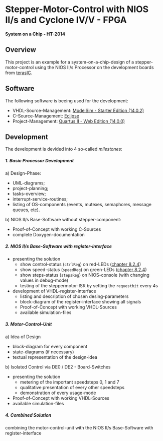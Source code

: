 # Stepper-Motor-Control with NIOS II/s and Cyclone IV/V - FPGA

**System on a Chip - HT-2014**

## Overview

This project is an example for a system-on-a-chip-design of a stepper-motor-control using the NIOS II/s Processor on the development boards from [terasIC](http://www.terasic.com.tw/cgi-bin/page/archive.pl?Language=English&CategoryNo=163#Category165).

## Software

The following software is beeing used for the development:

- VHDL-Source-Management: [ModelSim - Starter Edition (14.0.2)](http://www.altera.com/products/software/quartus-ii/modelsim/qts-modelsim-index.html)
- C-Source-Management: [Eclipse](https://www.eclipse.org)
- Project-Management: [Quartus II - Web Edition (14.0.0)](http://www.altera.com/products/software/quartus-ii/web-edition/qts-we-index.html)

## Development

The development is devided into 4 so-called *milestones*:

##### 1. Basic Processor Development

a) Design-Phase:
  - UML-diagrams;
  - project-planning;
  - tasks-overview;
  - interrupt-service-routines;
  - listing of OS-components (events, mutexes, semaphores, message queues, etc).

b) NIOS II/s Base-Software without stepper-component:
  - Proof-of-Concept with working C-Sources
  - complete Doxygen-documentation

##### 2. NIOS II/s Base-Software with register-interface

- presenting the solution
    + show control-status (`ctrlReg`) on red-LEDs ([chapter 8.2.4]())
    + show speed-status (`speedReg`) on green-LEDs ([chapter 8.2.4]())
    + show steps-status (`stepsReg`) on NIOS-console (with changing values in debug-mode)
    + testing of the steppermotor-ISR by setting the `requestbit` every 4s
- development of VHDL-register-interface
    + listing and description of chosen desing-parameters
    + block-diagram of the register-interface showing all signals
    + Proof-of-Concept with working VHDL-Sources
    + available simulation-files

##### 3. Motor-Control-Unit

a) Idea of Design
  - block-diagram for every component
  - state-diagrams (if necessary)
  - textual representation of the design-idea

b) Isolated Control via DE0 / DE2 - Board-Switches
  - presenting the solution
      + metering of the important speedsteps 0, 1 and 7
      + qualitative presentation of every other speedsteps
      + demonstration of every usage-mode
  - Proof-of-Concept with working VHDL-Sources
  - available simulation-files

##### 4. Combined Solution

combining the motor-control-unit with the NIOS II/s Base-Software with register-interface